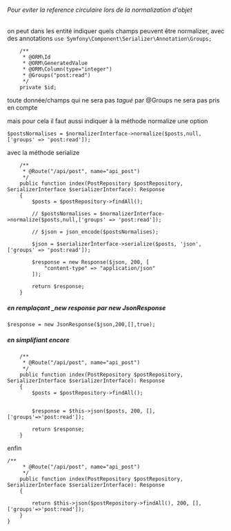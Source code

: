 
###### Pour eviter la reference circulaire lors de la normalization d'objet
on peut dans les entité indiquer quels champs peuvent être normalizer, avec des annotations
``use Symfony\Component\Serializer\Annotation\Groups;``

```
    /**
     * @ORM\Id
     * @ORM\GeneratedValue
     * @ORM\Column(type="integer")
     * @Groups("post:read")
     */
    private $id;
```
toute donnée/champs qui ne sera pas *tagué* par @Groups ne sera pas pris en compte

mais pour cela il faut aussi indiquer à la méthode normalize une option

``$postsNormalises = $normalizerInterface->normalize($posts,null,['groups' => 'post:read']);``

avec la méthode serialize

```
    /**
     * @Route("/api/post", name="api_post")
     */
    public function index(PostRepository $postRepository, SerializerInterface $serializerInterface): Response
    {
        $posts = $postRepository->findAll();

        // $postsNormalises = $normalizerInterface->normalize($posts,null,['groups' => 'post:read']);

        // $json = json_encode($postsNormalises);

        $json = $serializerInterface->serialize($posts, 'json', ['groups' => 'post:read']);

        $response = new Response($json, 200, [
            "content-type" => "application/json"
        ]);

        return $response;
    }
```

##### en remplaçant ___new response__ par __new JsonResponse__

``$response = new JsonResponse($json,200,[],true);``


##### en simplifiant encore
```
    /**
     * @Route("/api/post", name="api_post")
     */
    public function index(PostRepository $postRepository, SerializerInterface $serializerInterface): Response
    {
        $posts = $postRepository->findAll();

        
        $response = $this->json($posts, 200, [], ['groups'=>'post:read']);

        return $response;
    }
```

enfin

```
/**
     * @Route("/api/post", name="api_post")
     */
    public function index(PostRepository $postRepository, SerializerInterface $serializerInterface): Response
    {

        return $this->json($postRepository->findAll(), 200, [], ['groups'=>'post:read']);
    }
}
```